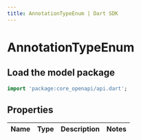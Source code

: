 ```yaml
---
title: AnnotationTypeEnum | Dart SDK
---
```


# AnnotationTypeEnum

## Load the model package
```dart
import 'package:core_openapi/api.dart';
```

## Properties
Name | Type | Description | Notes
------------ | ------------- | ------------- | -------------




